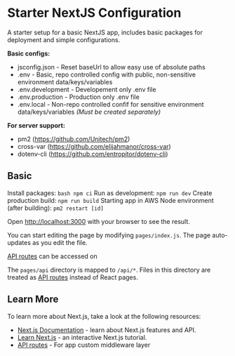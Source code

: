 # Starter NextJS Configuration

A starter setup for a basic NextJS app, includes basic packages for deployment and simple configurations.

**Basic configs:**
- jsconfig.json - Reset baseUrl to allow easy use of absolute paths
- .env - Basic, repo controlled config with public, non-sensitive environment data/keys/variables
- .env.development - Developement only .env file
- .env.production - Production only .env file
- .env.local - Non-repo controlled confif for sensitive environment data/keys/variables *(Must be created separately)*

**For server support:**
- pm2 (https://github.com/Unitech/pm2)
- cross-var (https://github.com/elijahmanor/cross-var)
- dotenv-cli (https://github.com/entropitor/dotenv-cli)

## Basic

Install packages: ```bash npm ci```
Run as development: ```npm run dev```
Create production build: ```npm run build```
Starting app in AWS Node environment (after building): ```pm2 restart [id]```  

Open [http://localhost:3000](http://localhost:3000) with your browser to see the result.

You can start editing the page by modifying `pages/index.js`. The page auto-updates as you edit the file.

[API routes](https://nextjs.org/docs/api-routes/introduction) can be accessed on 

The `pages/api` directory is mapped to `/api/*`. Files in this directory are treated as [API routes](https://nextjs.org/docs/api-routes/introduction) instead of React pages.

## Learn More

To learn more about Next.js, take a look at the following resources:

- [Next.js Documentation](https://nextjs.org/docs) - learn about Next.js features and API.
- [Learn Next.js](https://nextjs.org/learn) - an interactive Next.js tutorial.
- [API routes](https://nextjs.org/docs/api-routes/introduction) - For app custom middleware layer
